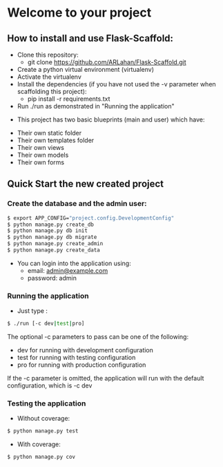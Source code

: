 # Welcome to your project

## How to install and use Flask-Scaffold:
  - Clone this repository:
    - git clone https://github.com/ARLahan/Flask-Scaffold.git
  - Create a python virtual environment (virtualenv)
  - Activate the virtualenv
  - Install the dependencies (if you have not used the -v parameter when scaffolding this project):
    - pip install -r requirements.txt
  - Run ./run as demonstrated in "Running the application"

  * This project has two basic blueprints (main and user) which have:
   - Their own static folder
   - Their own templates folder
   - Their own views
   - Their own models
   - Their own forms


## Quick Start the new created project
### Create the database and the admin user:

```sh
$ export APP_CONFIG="project.config.DevelopmentConfig"
$ python manage.py create_db
$ python manage.py db init
$ python manage.py db migrate
$ python manage.py create_admin
$ python manage.py create_data
```

  * You can login into the application using:
    - email: admin@example.com
    - password: admin

### Running the application
  * Just type :

```sh
$ ./run [-c dev|test|pro]
```

The optional -c parameters to pass can be one of the following:
   - dev   for running with development configuration
   - test  for running with testing configuration
   - pro   for running with production configuration

 If the -c parameter is omitted, the application will run with
 the default configuration, which is -c dev


### Testing the application

 * Without coverage:

```sh
$ python manage.py test
```

 * With coverage:

```sh
$ python manage.py cov
```
